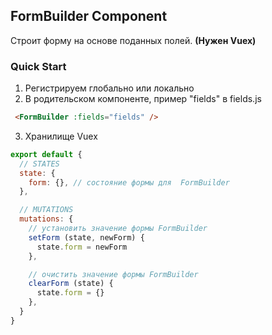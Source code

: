 ## FormBuilder Component
Строит форму на основе поданных полей. **(Нужен Vuex)**

### Quick Start
1) Регистрируем глобально или локально
2) В родительском компоненте, пример "fields" в fields.js
```html
 <FormBuilder :fields="fields" />
```
3) Хранилище Vuex
```js
export default {
  // STATES  
  state: {
    form: {}, // состояние формы для  FormBuilder
  },

  // MUTATIONS
  mutations: {
    // установить значение формы FormBuilder
    setForm (state, newForm) {
      state.form = newForm
    },

    // очистить значение формы FormBuilder 
    clearForm (state) {
      state.form = {}
    },
  }
}
```

